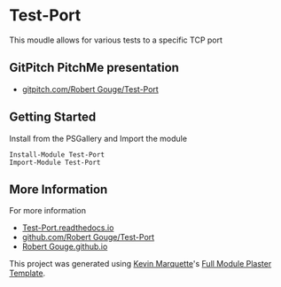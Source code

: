 # Test-Port

This moudle allows for various tests to a specific TCP port

## GitPitch PitchMe presentation

* [gitpitch.com/Robert Gouge/Test-Port](https://gitpitch.com/RobertCGouge/Test-Port)

## Getting Started

Install from the PSGallery and Import the module

    Install-Module Test-Port
    Import-Module Test-Port


## More Information

For more information

* [Test-Port.readthedocs.io](http://Test-Port.readthedocs.io)
* [github.com/Robert Gouge/Test-Port](https://github.com/RobertCGouge/Test-Port)
* [Robert Gouge.github.io](https://RobertCGouge.github.io)


This project was generated using [Kevin Marquette](http://kevinmarquette.github.io)'s [Full Module Plaster Template](https://github.com/KevinMarquette/PlasterTemplates/tree/master/FullModuleTemplate).
